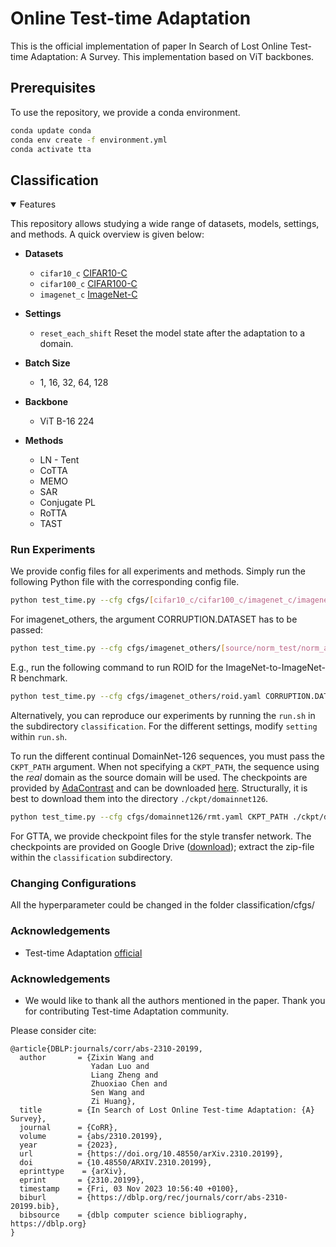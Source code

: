 # Online Test-time Adaptation
This is the official implementation of paper In Search of Lost Online Test-time Adaptation: A Survey.
This implementation based on ViT backbones.


## Prerequisites
To use the repository, we provide a conda environment.
```bash
conda update conda
conda env create -f environment.yml
conda activate tta 
```

## Classification

<details open>
<summary>Features</summary>

This repository allows studying a wide range of datasets, models, settings, and methods. A quick overview is given below:

- **Datasets**
  - `cifar10_c` [CIFAR10-C](https://zenodo.org/record/2535967#.ZBiI7NDMKUk)
  - `cifar100_c` [CIFAR100-C](https://zenodo.org/record/3555552#.ZBiJA9DMKUk)
  - `imagenet_c` [ImageNet-C](https://zenodo.org/record/2235448#.Yj2RO_co_mF)
  
- **Settings**
  - `reset_each_shift` Reset the model state after the adaptation to a domain.
 
- **Batch Size**
  - 1, 16, 32, 64, 128

- **Backbone**
  - ViT B-16 224
  
  
- **Methods**
  - LN - Tent
  - CoTTA
  - MEMO
  - SAR
  - Conjugate PL
  - RoTTA
  - TAST



### Run Experiments

We provide config files for all experiments and methods. Simply run the following Python file with the corresponding config file.
```bash
python test_time.py --cfg cfgs/[cifar10_c/cifar100_c/imagenet_c/imagenet_others/domainnet126]/[source/norm_test/norm_alpha/tent/memo/eata/cotta/adacontrast/lame/sar/rotta/gtta/rmt/roid].yaml
```

For imagenet_others, the argument CORRUPTION.DATASET has to be passed:
```bash
python test_time.py --cfg cfgs/imagenet_others/[source/norm_test/norm_alpha/tent/memo/eata/cotta/adacontrast/lame/sar/rotta/gtta/rmt/roid].yaml CORRUPTION.DATASET [imagenet_a/imagenet_r/imagenet_k/imagenet_d109]
```

E.g., run the following command to run ROID for the ImageNet-to-ImageNet-R benchmark.
```bash
python test_time.py --cfg cfgs/imagenet_others/roid.yaml CORRUPTION.DATASET imagenet_r
```

Alternatively, you can reproduce our experiments by running the `run.sh` in the subdirectory `classification`. For the different settings, modify `setting` within `run.sh`.

To run the different continual DomainNet-126 sequences, you must pass the `CKPT_PATH` argument. When not specifying a `CKPT_PATH`, the sequence using the *real* domain as the source domain will be used.
The checkpoints are provided by [AdaContrast](https://github.com/DianCh/AdaContrast) and can be downloaded [here](https://drive.google.com/drive/folders/1OOSzrl6kzxIlEhNAK168dPXJcHwJ1A2X). Structurally, it is best to download them into the directory `./ckpt/domainnet126`.
```bash
python test_time.py --cfg cfgs/domainnet126/rmt.yaml CKPT_PATH ./ckpt/domainnet126/best_clipart_2020.pth
```

For GTTA, we provide checkpoint files for the style transfer network. The checkpoints are provided on Google Drive ([download](https://drive.google.com/file/d/1IpkUwyw8i9HEEjjD6pbbe_MCxM7yqKBq/view?usp=sharing)); extract the zip-file within the `classification` subdirectory.


### Changing Configurations
All the hyperparameter could be changed in the folder classification/cfgs/


### Acknowledgements
+ Test-time Adaptation [official](https://github.com/mariodoebler/test-time-adaptation)

### Acknowledgements
+ We would like to thank all the authors mentioned in the paper. Thank you for contributing Test-time Adaptation community.

Please consider cite:
```
@article{DBLP:journals/corr/abs-2310-20199,
  author       = {Zixin Wang and
                  Yadan Luo and
                  Liang Zheng and
                  Zhuoxiao Chen and
                  Sen Wang and
                  Zi Huang},
  title        = {In Search of Lost Online Test-time Adaptation: {A} Survey},
  journal      = {CoRR},
  volume       = {abs/2310.20199},
  year         = {2023},
  url          = {https://doi.org/10.48550/arXiv.2310.20199},
  doi          = {10.48550/ARXIV.2310.20199},
  eprinttype    = {arXiv},
  eprint       = {2310.20199},
  timestamp    = {Fri, 03 Nov 2023 10:56:40 +0100},
  biburl       = {https://dblp.org/rec/journals/corr/abs-2310-20199.bib},
  bibsource    = {dblp computer science bibliography, https://dblp.org}
}
```